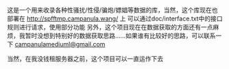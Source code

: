 这是一个用来收录各种性骚扰/性侵/骗炮/嫖娼等数据的库，当然，这个库现在也部署在 http://spfftmp.campanula.wang/ 上
可以通过doc/interface.txt中的接口规则进行请求，使用部分功能
另外，这个项目现在在数据获取的方面还有一点麻烦，我暂时没想到特别好的数据获取思路……如果谁有比较好的思路，可以联系一下 campanulamediuml@gmail.com

当然，在我没钱租服务器之前，这个项目可以一直运作下去
